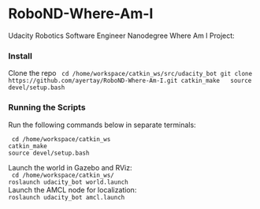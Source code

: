 # RoboND-Where-Am-I
Udacity Robotics Software Engineer Nanodegree Where Am I Project:

### Install
Clone the repo
``
cd /home/workspace/catkin_ws/src/udacity_bot
git clone https://github.com/ayertay/RoboND-Where-Am-I.git
catkin_make  
source devel/setup.bash``
### Running the Scripts
Run the following commands below in separate terminals: 

``
cd /home/workspace/catkin_ws``    
``catkin_make``   
``source devel/setup.bash``

Launch the world in Gazebo and RViz:  
`` cd /home/workspace/catkin_ws/``  
``roslaunch udacity_bot world.launch``  
Launch the AMCL node for localization:  
``roslaunch udacity_bot amcl.launch``  
